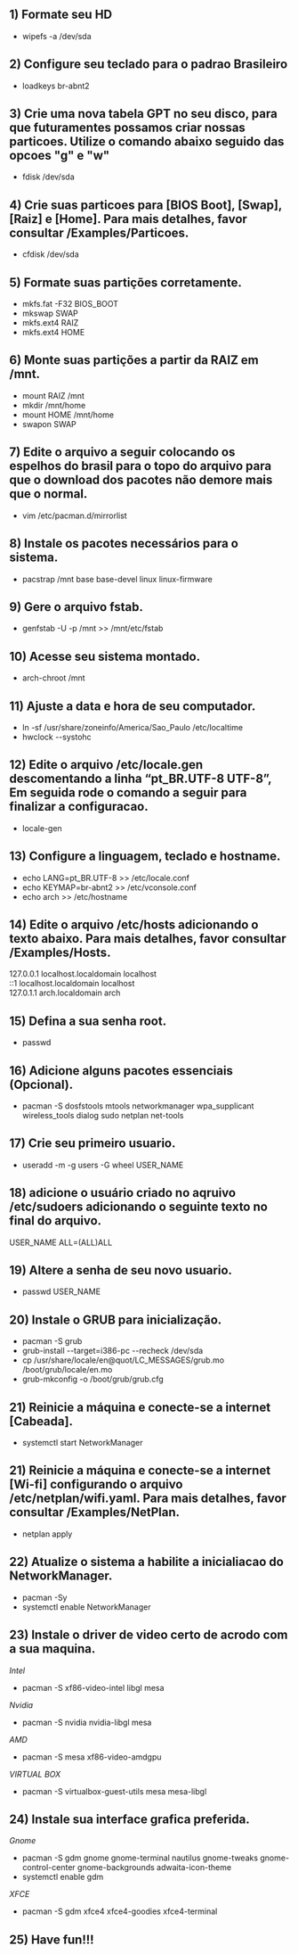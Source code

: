 ## 1) Formate seu HD
* wipefs -a /dev/sda

## 2) Configure seu teclado para o padrao Brasileiro
* loadkeys br-abnt2

## 3) Crie uma nova tabela GPT no seu disco, para que futuramentes possamos criar nossas particoes. Utilize o comando abaixo seguido das opcoes "g" e "w"
* fdisk /dev/sda

## 4) Crie suas particoes para [BIOS Boot], [Swap], [Raiz] e [Home]. Para mais detalhes, favor consultar /Examples/Particoes.
* cfdisk /dev/sda

## 5) Formate suas partições corretamente.
* mkfs.fat -F32 BIOS_BOOT
* mkswap SWAP
* mkfs.ext4 RAIZ
* mkfs.ext4 HOME

## 6) Monte suas partições a partir da RAIZ em /mnt.
* mount RAIZ /mnt
* mkdir /mnt/home
* mount HOME /mnt/home
* swapon SWAP

## 7) Edite o arquivo a seguir colocando os espelhos do brasil para o topo do arquivo para que o download dos pacotes não demore mais que o normal.
* vim /etc/pacman.d/mirrorlist

## 8) Instale os pacotes necessários para o sistema.
* pacstrap /mnt base base-devel linux linux-firmware

## 9) Gere o arquivo fstab.
* genfstab -U -p /mnt >> /mnt/etc/fstab

## 10) Acesse seu sistema montado.
* arch-chroot /mnt

## 11) Ajuste a data e hora de seu computador.
* ln -sf /usr/share/zoneinfo/America/Sao_Paulo /etc/localtime
* hwclock --systohc

## 12) Edite o arquivo /etc/locale.gen descomentando a linha “pt_BR.UTF-8 UTF-8”, Em seguida rode o comando a seguir para finalizar a configuracao.
* locale-gen

## 13) Configure a linguagem, teclado e hostname.
* echo LANG=pt_BR.UTF-8 >> /etc/locale.conf
* echo KEYMAP=br-abnt2 >> /etc/vconsole.conf
* echo arch >> /etc/hostname

## 14) Edite o arquivo /etc/hosts adicionando o texto abaixo. Para mais detalhes, favor consultar /Examples/Hosts.
127.0.0.1     localhost.localdomain            localhost<br>
::1           localhost.localdomain            localhost<br>
127.0.1.1     arch.localdomain                 arch 

## 15) Defina a sua senha root.
* passwd

## 16) Adicione alguns pacotes essenciais (Opcional).
* pacman -S dosfstools mtools networkmanager wpa_supplicant wireless_tools dialog sudo netplan net-tools

## 17) Crie seu primeiro usuario.
* useradd -m -g users -G wheel USER_NAME

## 18) adicione o usuário criado no aqruivo /etc/sudoers adicionando o seguinte texto no final do arquivo.
USER_NAME ALL=(ALL)ALL

## 19) Altere a senha de seu novo usuario.
* passwd USER_NAME

## 20) Instale o GRUB para inicialização.
* pacman -S grub
* grub-install --target=i386-pc --recheck /dev/sda
* cp /usr/share/locale/en\@quot/LC_MESSAGES/grub.mo /boot/grub/locale/en.mo
* grub-mkconfig -o /boot/grub/grub.cfg

## 21) Reinicie a máquina e conecte-se a internet [Cabeada].
* systemctl start NetworkManager

## 21) Reinicie a máquina e conecte-se a internet [Wi-fi] configurando o arquivo /etc/netplan/wifi.yaml. Para mais detalhes, favor consultar /Examples/NetPlan.
* netplan apply

## 22) Atualize o sistema a habilite a inicialiacao do NetworkManager.
* pacman -Sy
* systemctl enable NetworkManager

## 23) Instale o driver de video certo de acrodo com a sua maquina.
*Intel*
* pacman -S xf86-video-intel libgl mesa

*Nvidia*
* pacman -S nvidia nvidia-libgl mesa

*AMD*
* pacman -S mesa xf86-video-amdgpu

*VIRTUAL BOX*
* pacman -S virtualbox-guest-utils mesa mesa-libgl

## 24) Instale sua interface grafica preferida.
*Gnome*
* pacman -S gdm gnome gnome-terminal nautilus gnome-tweaks gnome-control-center gnome-backgrounds adwaita-icon-theme
* systemctl enable gdm

*XFCE*
* pacman -S gdm xfce4 xfce4-goodies xfce4-terminal


## 25) Have fun!!!
